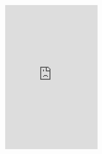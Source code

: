 <iframe src="http://widgets.idea.me/projects/57873/patrimonio-de-los-congresistas" style="border:0px; height:467px; width:px;"></iframe>
		
